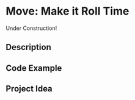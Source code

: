 # Move:   Make it Roll Time

<!-- Write here -->

Under Construction!

## Description

<!-- Write here -->

## Code Example

<!-- Write here -->

## Project Idea

<!-- Write here -->


